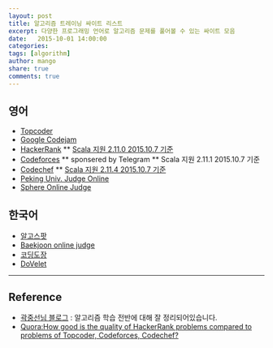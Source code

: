 ```yaml
---
layout: post
title: 알고리즘 트레이닝 싸이트 리스트
excerpt: 다양한 프로그래밍 언어로 알고리즘 문제를 풀어볼 수 있는 싸이트 모음
date:   2015-10-01 14:00:00
categories:
tags: [algorithm]
author: mango
share: true
comments: true  
---
```


## 영어

* [Topcoder](http://www.topcoder.com/)
* [Google Codejam](http://code.google.com/codejam/contests.html)
* [HackerRank](https://www.hackerrank.com/)
    ** [Scala 지원 2.11.0 2015.10.7 기준](https://www.hackerrank.com/environment)
* [Codeforces](http://codeforces.com/)
    ** sponsered by Telegram
    ** Scala 지원 2.11.1 2015.10.7 기준
* [Codechef](https://www.codechef.com/)
    ** [Scala 지원 2.11.4 2015.10.7 기준](https://www.codechef.com/ide)
* [Peking Univ. Judge Online](http://poj.org/)
* [Sphere Online Judge](http://www.spoj.com/)

## 한국어

* [알고스팟](https://algospot.com/)
* [Baekjoon online judge](http://www.acmicpc.net)
* [코딩도장](http://codingdojang.com/)
* [DoVelet](http://www.dovelet.com)


----

## Reference

* [곽중선님 블로그](http://sunnykwak.tistory.com/86) : 알고리즘 학습 전반에 대해 잘 정리되어있습니다.
* [Quora:How good is the quality of HackerRank problems compared to problems of Topcoder, Codeforces, Codechef?](https://www.quora.com/How-good-is-the-quality-of-HackerRank-problems-compared-to-problems-of-Topcoder-Codeforces-Codechef)
